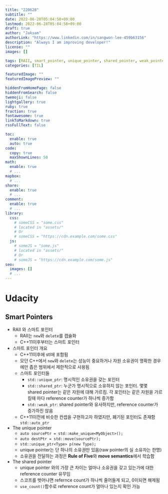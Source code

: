 ```yaml
---
title: "220628"
subtitle: ""
date: 2022-06-28T05:04:58+09:00
lastmod: 2022-06-28T05:04:58+09:00
draft: true
author: "Jaksam"
authorLink: "https://www.linkedin.com/in/sangwon-lee-459b63156"
description: "Always I am improving developer!"
license: ""
images: []

tags: [RAII, smart_pointer, unique_pointer, shared_pointer, weak_pointer]
categories: [TIL]

featuredImage: ""
featuredImagePreview: ""

hiddenFromHomePage: false
hiddenFromSearch: false
twemoji: false
lightgallery: true
ruby: true
fraction: true
fontawesome: true
linkToMarkdown: true
rssFullText: false

toc:
  enable: true
  auto: true
code:
  copy: true
  maxShownLines: 50
math:
  enable: true
  # ...
mapbox:
  # ...
share:
  enable: true
  # ...
comment:
  enable: true
  # ...
library:
  css:
    # someCSS = "some.css"
    # located in "assets/"
    # Or
    # someCSS = "https://cdn.example.com/some.css"
  js:
    # someJS = "some.js"
    # located in "assets/"
    # Or
    # someJS = "https://cdn.example.com/some.js"
seo:
  images: []
  # ...
---
```


<!--more-->
# Udacity
## Smart Pointers
* RAII 와 스마트 포인터
	* RAII는 `new`와 `delete`를 캡슐화
	* C++11이후부터는 스마트 포인터
* 스마트 포인터 개요
	* C++11이후에 stl에 포함됨
	* 모던 C++에서 `new`와 `delete`는 성능이 중요하거나 자원 소유권이 명확한 경우에만 좁은 범위에서 제한적으로 사용됨
	* 스마트 포인터들
		* `std::unique_ptr`: 명시적인 소유권을 갖는 포인터
		* `std::shared_ptr`: 누군가 명시적으로 소유하지 않는 포인터. 몇몇 shared pointer는 같은 자원에 대해 가르킴. 각 포인터는 같은 자원을 가르킬때 마다 reference counter가 하나씩 증가함
		* `std::weak_ptr`: shared pointer와 유사하지만, reference counter가 증가하진 않음
	* C++11이전에 비슷한 컨셉을 구현하고자 하였지만, 폐기된 포인터도 존재함 `std::auto_ptr`
* The unique pointer
	* `auto sourcePtr = std::make_unique<MyObject>();`
	* `auto destPtr = std::move(sourcePtr);`
	* `std::unique_ptr<Type> p(new Type);`
	* unique pointer는 단 하나의 소유권만 있음(raw pointer의 실 소유자는 한명)
	* 소유권을 전달하는 과정은 **Rule of Five**와 **move semantics**에서 학습함
* The shared pointer
	* unique pointer 와의 가장 큰 차이는 얼마나 소유권을 갖고 있는가에 대한 reference counter 유무임
	* 스코프를 벗어나면 refernce count가 하나씩 줄어들게 되고, 0이되면 해제됨
	* `use_count()`함수로 reference count가 얼마나 있는지 확인 가능

